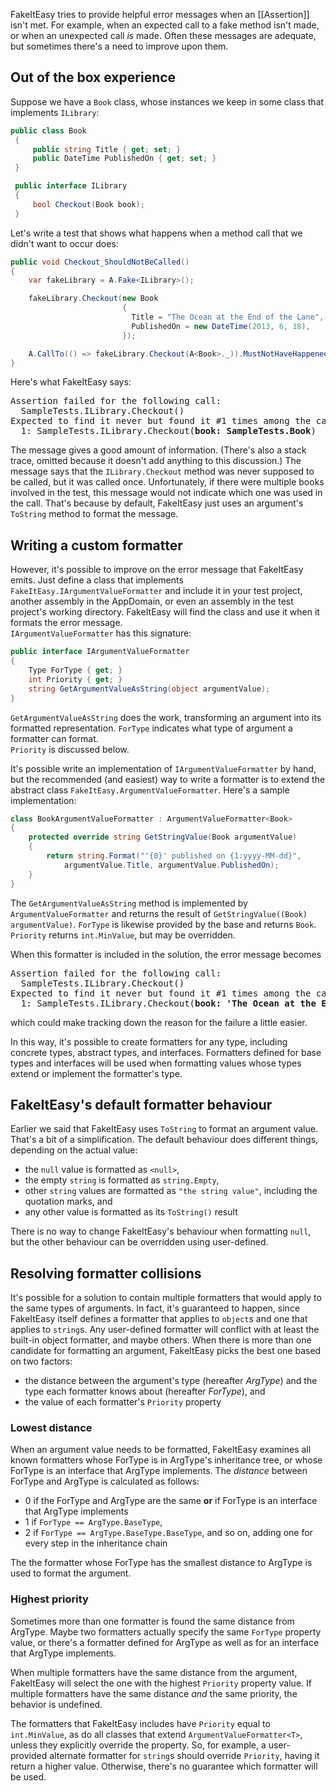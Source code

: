 FakeItEasy tries to provide helpful error messages when an [[Assertion]] isn't met. For example, when an expected call to a fake method isn't made, or when an unexpected call _is_ made. Often these messages are adequate, but sometimes there's a need to improve upon them.

## Out of the box experience
Suppose we have a `Book` class, whose instances we keep in some class that implements `ILibrary`:
```C#
public class Book
 {
     public string Title { get; set; }
     public DateTime PublishedOn { get; set; }
 }

 public interface ILibrary
 {
     bool Checkout(Book book);
 }
```

Let's write a test that shows what happens when a method call that we didn't want to occur does:
```C#
public void Checkout_ShouldNotBeCalled()
{
    var fakeLibrary = A.Fake<ILibrary>();

    fakeLibrary.Checkout(new Book
                         {
                           Title = "The Ocean at the End of the Lane",
                           PublishedOn = new DateTime(2013, 6, 18),
                         });

    A.CallTo(() => fakeLibrary.Checkout(A<Book>._)).MustNotHaveHappened();
}
```

Here's what FakeItEasy says:
<pre>
Assertion failed for the following call:
  SampleTests.ILibrary.Checkout(<Ignored>)
Expected to find it never but found it #1 times among the calls:
  1: SampleTests.ILibrary.Checkout(<b>book: SampleTests.Book</b>)
</pre>
The message gives a good amount of information. (There's also a stack trace, omitted because it doesn't add anything to this discussion.) The message says that the `ILibrary.Checkout` method was never supposed to be called, but it was called once. Unfortunately, if there were multiple books involved in the test, this message would not indicate which one was used in the call. That's because by default, FakeItEasy just uses an argument's `ToString` method to format the message.

## Writing a custom formatter
However, it's possible to improve on the error message that FakeItEasy emits. Just define a class that implements `FakeItEasy.IArgumentValueFormatter` and include it in your test project, another assembly in the AppDomain, or even an assembly in the test project's working directory. FakeItEasy will find the class and use it when it formats the error message.  
`IArgumentValueFormatter` has this signature:
```C#
public interface IArgumentValueFormatter
{
    Type ForType { get; }
    int Priority { get; }
    string GetArgumentValueAsString(object argumentValue);
}
```
`GetArgumentValueAsString` does the work, transforming an argument into its formatted representation.   `ForType` indicates what type of argument a formatter can format.  
`Priority` is discussed below.

It's possible write an implementation of `IArgumentValueFormatter` by hand, but the recommended (and easiest) way to write a formatter is to extend the abstract class `FakeItEasy.ArgumentValueFormatter`. Here's a sample implementation:
```C#
class BookArgumentValueFormatter : ArgumentValueFormatter<Book>
{
    protected override string GetStringValue(Book argumentValue)
    {
        return string.Format("'{0}' published on {1:yyyy-MM-dd}",
            argumentValue.Title, argumentValue.PublishedOn);
    }
}
```

The `GetArgumentValueAsString` method is implemented by `ArgumentValueFormatter` and returns the result of `GetStringValue((Book) argumentValue)`. `ForType` is likewise provided by the base and returns `Book`. `Priority` returns `int.MinValue`, but may be overridden.

When this formatter is included in the solution, the error message becomes
<pre>
Assertion failed for the following call:
  SampleTests.ILibrary.Checkout(<Ignored>)
Expected to find it never but found it #1 times among the calls:
  1: SampleTests.ILibrary.Checkout(<b>book: 'The Ocean at the End of the Lane', published on 2013-06-18</b>)
</pre>
which could make tracking down the reason for the failure a little easier.

In this way, it's possible to create formatters for any type, including concrete types, abstract types, and interfaces. Formatters defined for base types and interfaces will be used when formatting values whose types extend or implement the formatter's type.

## FakeItEasy's default formatter behaviour
Earlier we said that FakeItEasy uses `ToString` to format an argument value. That's a bit of a simplification. The default behaviour does different things, depending on the actual value:

- the `null` value is formatted as `<null>`,
- the empty `string` is formatted as `string.Empty`,
- other `string` values are formatted as `"the string value"`, including the quotation marks, and
- any other value is formatted as its `ToString()` result

There is no way to change FakeItEasy's behaviour when formatting `null`, but the other behaviour can be overridden using user-defined.

## Resolving formatter collisions
It's possible for a solution to contain multiple formatters that would apply to the same types of arguments. In fact, it's guaranteed to happen, since FakeItEasy itself defines a formatter that applies to `object`s and one that applies to `string`s. Any user-defined formatter will conflict with at least the built-in object formatter, and maybe others. When there is more than one candidate for formatting an argument, FakeItEasy picks the best one based on two factors:

- the distance between the argument's type (hereafter _ArgType_) and the type each formatter knows about (hereafter _ForType_), and
- the value of each formatter's `Priority` property

### Lowest distance
When an argument value needs to be formatted, FakeItEasy examines all known formatters whose ForType is in ArgType's inheritance tree, or whose ForType is an interface that ArgType implements. The _distance_ between ForType and ArgType is calculated as follows:

- 0 if the ForType and ArgType are the same **or** if ForType is an interface that ArgType implements
- 1 if `ForType == ArgType.BaseType`, 
- 2 if `ForType == ArgType.BaseType.BaseType`, and so on, adding one for every step in the inheritance chain

The the formatter whose ForType has the smallest distance to ArgType is used to format the argument.

### Highest priority
Sometimes more than one formatter is found the same distance from ArgType. Maybe two formatters actually specify the same `ForType` property value, or there's a formatter defined for ArgType as well as for an interface that ArgType implements.

When multiple formatters have the same distance from the argument, FakeItEasy will select the one with the highest `Priority` property value. If multiple formatters have the same distance _and_ the same priority, the behavior is undefined.

The formatters that FakeItEasy includes have `Priority` equal to `int.MinValue`, as do all classes that extend `ArgumentValueFormatter<T>`, unless they explicitly override the property. So, for example, a user-provided alternate formatter for `string`s should override `Priority`, having it return a higher value. Otherwise, there's no guarantee which formatter will be used.